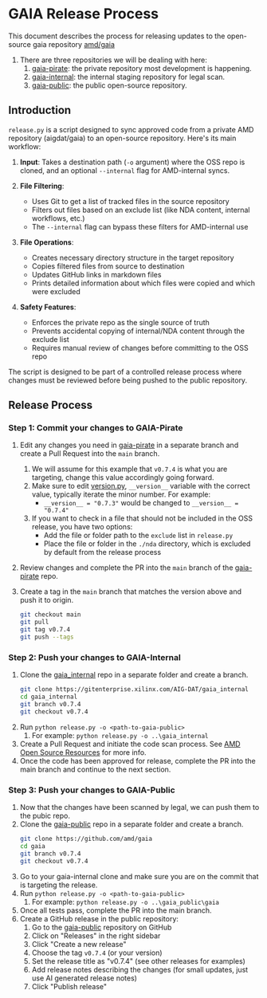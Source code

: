 # GAIA Release Process

This document describes the process for releasing updates to the open-source gaia repository [amd/gaia](https://github.com/amd/gaia)

1. There are three repositories we will be dealing with here:
    1. [gaia-pirate](https://github.com/aigdata/gaia): the private repository most development is happening.
    1. [gaia-internal](https://gitenterprise.xilinx.com/AIG-DAT/gaia_internal): the internal staging repository for legal scan.
    1. [gaia-public](https://github.com/amd/gaia): the public open-source repository.

## Introduction

`release.py` is a script designed to sync approved code from a private AMD repository (aigdat/gaia) to an open-source repository. Here's its main workflow:

1. **Input**: Takes a destination path (`-o` argument) where the OSS repo is cloned, and an optional `--internal` flag for AMD-internal syncs.

2. **File Filtering**:
   - Uses Git to get a list of tracked files in the source repository
   - Filters out files based on an exclude list (like NDA content, internal workflows, etc.)
   - The `--internal` flag can bypass these filters for AMD-internal use

3. **File Operations**:
   - Creates necessary directory structure in the target repository
   - Copies filtered files from source to destination
   - Updates GitHub links in markdown files
   - Prints detailed information about which files were copied and which were excluded

4. **Safety Features**:
   - Enforces the private repo as the single source of truth
   - Prevents accidental copying of internal/NDA content through the exclude list
   - Requires manual review of changes before committing to the OSS repo

The script is designed to be part of a controlled release process where changes must be reviewed before being pushed to the public repository.

## Release Process

### Step 1: Commit your changes to GAIA-Pirate

1. Edit any changes you need in [gaia-pirate](https://github.com/aigdata/gaia) in a separate branch and create a Pull Request into the `main` branch.
    1. We will assume for this example that `v0.7.4` is what you are targeting, change this value accordingly going forward.
    1. Make sure to edit [version.py](https://github.com/aigdat/gaia/blob/main/src/gaia/version.py), `__version__` variable with the correct value, typically iterate the minor number. For example:
        - `__version__ = "0.7.3"` would be changed to `__version__ = "0.7.4"`
    1. If you want to check in a file that should not be included in the OSS release, you have two options:
        - Add the file or folder path to the `exclude` list in `release.py`
        - Place the file or folder in the `./nda` directory, which is excluded by default from the release process

1. Review changes and complete the PR into the `main` branch of the [gaia-pirate](https://github.com/aigdata/gaia) repo.
1. Create a tag in the `main` branch that matches the version above and push it to origin.
    ```bash
    git checkout main
    git pull
    git tag v0.7.4
    git push --tags
    ```

### Step 2: Push your changes to GAIA-Internal

1. Clone the [gaia_internal](https://gitenterprise.xilinx.com/AIG-DAT/gaia_internal) repo in a separate folder and create a branch.
    ```bash
    git clone https://gitenterprise.xilinx.com/AIG-DAT/gaia_internal
    cd gaia_internal
    git branch v0.7.4
    git checkout v0.7.4
    ```
1. Run `python release.py -o <path-to-gaia-public>`
    1. For example: `python release.py -o ..\gaia_internal`
1. Create a Pull Request and initiate the code scan process. See [AMD Open Source Resources](https://amdcloud.sharepoint.com/sites/amd-legal/SitePages/OSRB.aspx) for more info.
1. Once the code has been approved for release, complete the PR into the main branch and continue to the next section.

### Step 3: Push your changes to GAIA-Public

1. Now that the changes have been scanned by legal, we can push them to the pubic repo.
1. Clone the [gaia-public](https://github.com/amd/gaia) repo in a separate folder and create a branch.
    ```bash
    git clone https://github.com/amd/gaia
    cd gaia
    git branch v0.7.4
    git checkout v0.7.4
    ```
1. Go to your gaia-internal clone and make sure you are on the commit that is targeting the release.
1. Run `python release.py -o <path-to-gaia-public>`
    1. For example: `python release.py -o ..\gaia_public\gaia`
1. Once all tests pass, complete the PR into the main branch.
1. Create a GitHub release in the public repository:
    1. Go to the [gaia-public](https://github.com/amd/gaia) repository on GitHub
    1. Click on "Releases" in the right sidebar
    1. Click "Create a new release"
    1. Choose the tag `v0.7.4` (or your version)
    1. Set the release title as "v0.7.4" (see other releases for examples)
    1. Add release notes describing the changes (for small updates, just use AI generated release notes)
    1. Click "Publish release"
